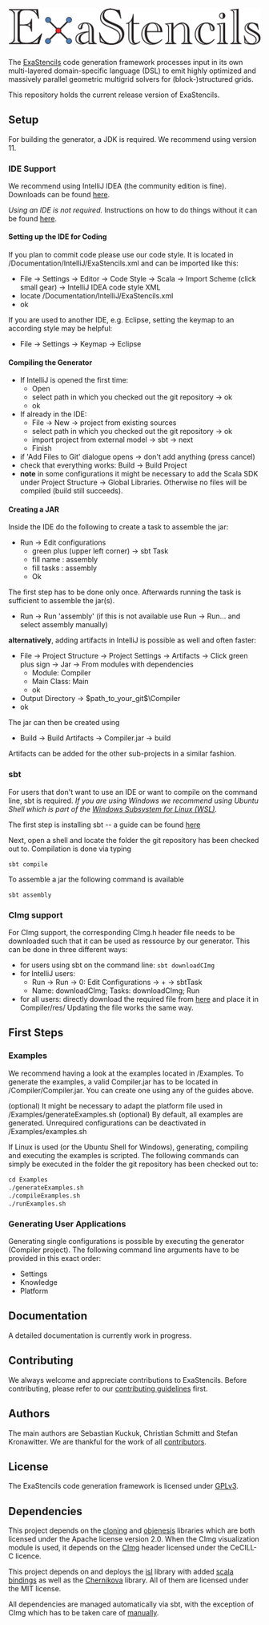 <!---



A nicely formatted online version of this README should be available here: https://hackmd.io/s/SJof5RTnG
The source is available here: https://hackmd.io/_HIHDpfEQ5-JQKSCucw2Sg?both



--->



# ![ExaStencils](Documentation/logos/ExaStencilsLogo.png)

The [ExaStencils](https://www.exastencils.fau.de/) code generation framework processes input in its own multi-layered domain-specific language (DSL) to emit highly optimized and massively parallel geometric multigrid solvers for (block-)structured grids.

This repository holds the current release version of ExaStencils.

## Setup

For building the generator, a JDK is required. We recommend using version 11.

### IDE Support

We recommend using IntelliJ IDEA (the community edition is fine). Downloads can be found [here](https://www.jetbrains.com/idea/download/).

*Using an IDE is not required.* Instructions on how to do things without it can be found [here](#sbt).

#### Setting up the IDE for Coding

If you plan to commit code please use our code style. It is located in /Documentation/IntelliJ/ExaStencils.xml and can be imported like this:
*  File -> Settings -> Editor -> Code Style -> Scala -> Import Scheme (click small gear) -> IntelliJ IDEA code style XML
*  locate /Documentation/IntelliJ/ExaStencils.xml
*  ok

If you are used to another IDE, e.g. Eclipse, setting the keymap to an according style may be helpful:
*  File -> Settings -> Keymap -> Eclipse

#### Compiling the Generator

* If IntelliJ is opened the first time:
  * Open
  * select path in which you checked out the git repository -> ok
  * ok
* If already in the IDE:
  * File -> New -> project from existing sources
  * select path in which you checked out the git repository -> ok
  * import project from external model -> sbt -> next
  * Finish
* if 'Add Files to Git' dialogue opens -> don't add anything (press cancel)
* check that everything works: Build -> Build Project
* **note** in some configurations it might be necessary to add the Scala SDK under Project Structure -> Global Libraries. Otherwise no files will be compiled (build still succeeds).

#### Creating a JAR

Inside the IDE do the following to create a task to assemble the jar:
* Run -> Edit configurations
  * green plus (upper left corner) -> sbt Task
  * fill name  : assembly
  * fill tasks : assembly
  * Ok

The first step has to be done only once. Afterwards running the task is sufficient to assemble the jar(s).
* Run -> Run 'assembly' (if this is not available use Run -> Run... and select assembly manually)

**alternatively**, adding artifacts in IntelliJ is possible as well and often faster:
* File -> Project Structure -> Project Settings -> Artifacts -> Click green plus sign -> Jar -> From modules with dependencies
    * Module: Compiler
    * Main Class: Main
    * ok
* Output Directory -> \$path_to_your_git\$\Compiler
* ok

The jar can then be created using 
* Build -> Build Artifacts -> Compiler.jar -> build

Artifacts can be added for the other sub-projects in a similar fashion.

### sbt

For users that don't want to use an IDE or want to compile on the command line, sbt is required.
*If you are using Windows we recommend using Ubuntu Shell which is part of the [Windows Subsystem for Linux (WSL)](https://docs.microsoft.com/en-us/windows/wsl/install-win10).*

The first step is installing sbt -- a guide can be found [here](https://www.scala-sbt.org/1.0/docs/Installing-sbt-on-Linux.html)

Next, open a shell and locate the folder the git repository has been checked out to.
Compilation is done via typing

    sbt compile

To assemble a jar the following command is available

    sbt assembly

### CImg support

For CImg support, the corresponding CImg.h header file needs to be downloaded such that it can be used as ressource by our generator. This can be done in three different ways:
* for users using sbt on the command line: ```sbt downloadCImg```
* for IntelliJ users:
    * Run -> Run -> 0: Edit Configurations -> + -> sbtTask
    * Name: downloadCImg; Tasks: downloadCImg; Run
* for all users: directly download the required file from [here](https://github.com/dtschump/CImg) and place it in Compiler/res/
Updating the file works the same way.

## First Steps

### Examples

We recommend having a look at the examples located in /Examples.
To generate the examples, a valid Compiler.jar has to be located in /Compiler/Compiler.jar. You can create one using any of the guides above.

(optional) It might be necessary to adapt the platform file used in /Examples/generateExamples.sh
(optional) By default, all examples are generated. Unrequired configurations can be deactivated in /Examples/examples.sh

If Linux is used (or the Ubuntu Shell for Windows), generating, compiling and executing the examples is scripted. The following commands can simply be executed in the folder the git repository has been checked out to:

    cd Examples
    ./generateExamples.sh
    ./compileExamples.sh
    ./runExamples.sh

### Generating User Applications

Generating single configurations is possible by executing the generator (Compiler project). The following command line arguments have to be provided in this exact order:
* Settings
* Knowledge
* Platform

## Documentation

A detailed documentation is currently work in progress.

## Contributing 

We always welcome and appreciate contributions to ExaStencils.
Before contributing, please refer to our [contributing guidelines](https://github.com/lssfau/ExaStencils/blob/master/CONTRIBUTING.md) first.

## Authors

The main authors are Sebastian Kuckuk, Christian Schmitt and Stefan Kronawitter. We are thankful for the work of all [contributors](https://github.com/lssfau/ExaStencils/blob/master/AUTHORS.txt).

## License

The ExaStencils code generation framework is licensed under [GPLv3](https://github.com/lssfau/ExaStencils/blob/master/COPYING.txt).

## Dependencies

This project depends on the [cloning](https://github.com/kostaskougios/cloning) and [objenesis](http://objenesis.org/) libraries which are both licensed under the Apache license version 2.0. When the CImg visualization module is used, it depends on the [CImg](https://framagit.org/dtschump/CImg) header licensed under the CeCILL-C licence.

This project depends on and deploys the [isl](https://repo.or.cz/w/isl.git) library with added [scala bindings](https://xxx.de) as well as the [Chernikova](https://xxx.de) library. All of them are licensed under the MIT license.

All dependencies are managed automatically via sbt, with the exception of CImg which has to be taken care of [manually](#CImg-support).
